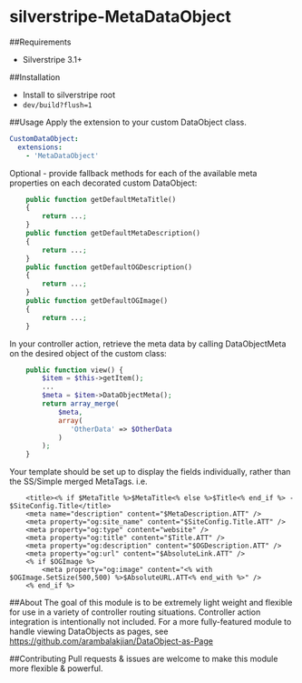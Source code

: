 # silverstripe-MetaDataObject

##Requirements
* Silverstripe 3.1+

##Installation
* Install to silverstripe root
* `dev/build?flush=1`

##Usage
Apply the extension to your custom DataObject class.
```yml
CustomDataObject:
  extensions:
    - 'MetaDataObject'
```

Optional - provide fallback methods for each of the available meta properties on each decorated custom DataObject:
```php
	public function getDefaultMetaTitle()
	{
		return ...;
	}
	public function getDefaultMetaDescription()
	{
		return ...;
	}
	public function getDefaultOGDescription()
	{
		return ...;
	}
	public function getDefaultOGImage()
	{
		return ...;
	}
```

In your controller action, retrieve the meta data by calling DataObjectMeta on the desired object of the custom class:
```php
	public function view() {
		$item = $this->getItem();
        ...
		$meta = $item->DataObjectMeta();
		return array_merge(
			$meta,
			array(
               'OtherData' => $OtherData
			)
		);
	}
```

Your template should be set up to display the fields individually, rather than the SS/Simple merged MetaTags. i.e.
```xhml
    <title><% if $MetaTitle %>$MetaTitle<% else %>$Title<% end_if %> - $SiteConfig.Title</title>
    <meta name="description" content="$MetaDescription.ATT" />
    <meta property="og:site_name" content="$SiteConfig.Title.ATT" />
    <meta property="og:type" content="website" />
    <meta property="og:title" content="$Title.ATT" />
    <meta property="og:description" content="$OGDescription.ATT" />
    <meta property="og:url" content="$AbsoluteLink.ATT" />
	<% if $OGImage %>
        <meta property="og:image" content="<% with $OGImage.SetSize(500,500) %>$AbsoluteURL.ATT<% end_with %>" />
	<% end_if %>
```


##About
The goal of this module is to be extremely light weight and flexible for use in a variety of controller routing situations.  Controller action integration is intentionally not included.
For a more fully-featured module to handle viewing DataObjects as pages, see https://github.com/arambalakjian/DataObject-as-Page 

##Contributing
Pull requests & issues are welcome to make this module more flexible & powerful. 